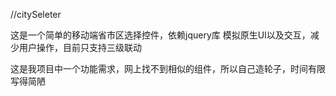 //citySeleter

这是一个简单的移动端省市区选择控件，依赖jquery库
模拟原生UI以及交互，减少用户操作，目前只支持三级联动

这是我项目中一个功能需求，网上找不到相似的组件，所以自己造轮子，时间有限写得简陋

